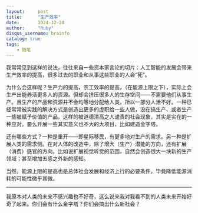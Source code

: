 ```yaml
---
layout:     post
title:      "生产效率"
date:       2024-12-24
author:     "Ruby"
disqus_username: brainfo
catalog: true
tags:
    - 随笔
---
```


我常常见到这样的说法，往往来自一些资本家言论的切片：人工智能的发展会带来生产效率的提高，很多过去的职业和从事这些职业的人会“死”。

为什么会这样呢？生产力的提高，农工效率的提高，（在能源上限之下），实际上会生产出能养活更多人的资源。但却会挤压很多人的生存空间——不需要他们从事生产。且生产的产品和资源并不会均等地分配给人类，所以一部分人活不好。一种已经常常被实践的解决方式是创造出更多的虚职给一些人做，没在搞生产、或者生产一些被赋予价值的产品。这样的被道德清高之人谴责的社会现象，其实是实在的一种应对。要么开展一些其实意义也不大的大项目，比如建造金字塔。

还有哪些方式？一种是重开——即星际移民，有更多地对生产的需求。另一种是扩展人类的需求侧。在对人体的改造中，除了增大（生产）潜能的方向，还有扩展（消费）感官的方向。比如说扩展视觉听觉的范围，自然会创造很大一块新的生产领域；甚至增加五感之外新的感知。

当然，能源上限的提高也是总体社会发展和经济上行的必要条件，毕竟降低能源消耗的可能性微乎其微。

---

我原本对人类的未来不感兴趣也不好奇，这么说来我对我看不到的人类未来开始好奇了起来。你们会有什么金字塔？你们会搞出什么新社会？
